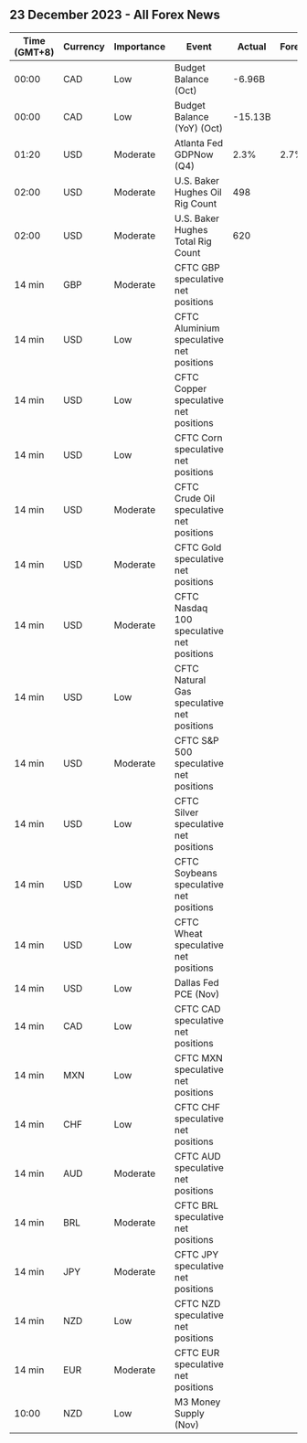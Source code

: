 ## 23 December 2023 - All Forex News

| Time (GMT+8) | Currency | Importance | Event | Actual | Forecast | Previous |
|------|----------|------------|-------|--------|----------|----------|
| 00:00 | CAD | Low | Budget Balance (Oct) | -6.96B |  | -3.88B |
| 00:00 | CAD | Low | Budget Balance (YoY) (Oct) | -15.13B |  | -8.17B |
| 01:20 | USD | Moderate | Atlanta Fed GDPNow (Q4) | 2.3% | 2.7% | 2.7% |
| 02:00 | USD | Moderate | U.S. Baker Hughes Oil Rig Count | 498 |  | 501 |
| 02:00 | USD | Moderate | U.S. Baker Hughes Total Rig Count | 620 |  | 623 |
| 14 min | GBP | Moderate | CFTC GBP speculative net positions |  |  | 21.6K |
| 14 min | USD | Low | CFTC Aluminium speculative net positions |  |  | 5.7K |
| 14 min | USD | Low | CFTC Copper speculative net positions |  |  | -4.0K |
| 14 min | USD | Low | CFTC Corn speculative net positions |  |  | -101.2K |
| 14 min | USD | Moderate | CFTC Crude Oil speculative net positions |  |  | 151.6K |
| 14 min | USD | Moderate | CFTC Gold speculative net positions |  |  | 188.2K |
| 14 min | USD | Moderate | CFTC Nasdaq 100 speculative net positions |  |  | 8.1K |
| 14 min | USD | Low | CFTC Natural Gas speculative net positions |  |  | -111.6K |
| 14 min | USD | Moderate | CFTC S&P 500 speculative net positions |  |  | -65.1K |
| 14 min | USD | Low | CFTC Silver speculative net positions |  |  | 28.5K |
| 14 min | USD | Low | CFTC Soybeans speculative net positions |  |  | 17.5K |
| 14 min | USD | Low | CFTC Wheat speculative net positions |  |  | -40.0K |
| 14 min | USD | Low | Dallas Fed PCE (Nov) |  |  | 2.70% |
| 14 min | CAD | Low | CFTC CAD speculative net positions |  |  | -55.2K |
| 14 min | MXN | Low | CFTC MXN speculative net positions |  |  | 74.1K |
| 14 min | CHF | Low | CFTC CHF speculative net positions |  |  | -14.5K |
| 14 min | AUD | Moderate | CFTC AUD speculative net positions |  |  | -52.3K |
| 14 min | BRL | Moderate | CFTC BRL speculative net positions |  |  | 46.7K |
| 14 min | JPY | Moderate | CFTC JPY speculative net positions |  |  | -81.1K |
| 14 min | NZD | Low | CFTC NZD speculative net positions |  |  | -13.5K |
| 14 min | EUR | Moderate | CFTC EUR speculative net positions |  |  | 147.3K |
| 10:00 | NZD | Low | M3 Money Supply (Nov) |  |  | 405.9B |
